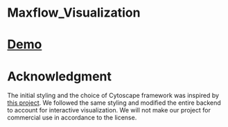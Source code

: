 # Maxflow_Visualization

# [Demo](https://maxflow-visualization.github.io/Maxflow_Visualization/)

# Acknowledgment
The initial styling and the choice of Cytoscape framework was inspired by [this project](https://github.com/isabek/isabek.github.io). We followed the same styling and modified the entire backend to account for interactive visualization. We will not make our project for commercial use in accordance to the license.